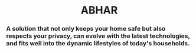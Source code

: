 <h1><center>ABHAR</center></h1>
<h3 color="red">
A solution that not only keeps your home safe but also respects your privacy, can evolve with the latest technologies, and fits well into the dynamic lifestyles of today's households.
</h3>


